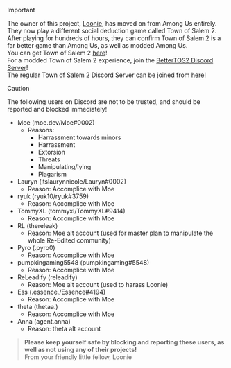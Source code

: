 > [!IMPORTANT]
> The owner of this project, [Loonie](https://github.com/Loonie-Toons), has moved on from Among Us entirely.<br>
> They now play a different social deduction game called Town of Salem 2.<br>
> After playing for hundreds of hours, they can confirm Town of Salem 2 is a far better game than Among Us, as well as modded Among Us.<br>
> You can get Town of Salem 2 [here](https://www.townofsalem2.com/)!<br>
> For a modded Town of Salem 2 experience, join the [BetterTOS2 Discord Server](https://discord.gg/bettertos2)!<br>
> The regular Town of Salem 2 Discord Server can be joined from [here](https://discord.gg/townofsalem2)!<br>

> [!CAUTION]
> The following users on Discord are not to be trusted, and should be reported and blocked immediately!<br>
> - Moe (moe.dev/Moe#0002)
>   - Reasons:
>     - Harrassment towards minors
>     - Harrassment
>     - Extorsion
>     - Threats
>     - Manipulating/lying
>     - Plagarism
> - Lauryn (itslaurynnicole/Lauryn#0002)
>   - Reason: Accomplice with Moe
> - ryuk (ryuk10/ryuk#3759)
>   - Reason: Accomplice with Moe
> - TommyXL (tommyxl/TommyXL#9414)
>   - Reason: Accomplice with Moe
> - RL (thereleak)
>   - Reason: Moe alt account (used for master plan to manipulate the whole Re-Edited community)
> - Pyro (.pyro0)
>   - Reason: Accomplice with Moe
> - pumpkingaming5548 (pumpkingaming#5548)
>   - Reason: Accomplice with Moe
> - ReLeadify (releadify)
>   - Reason: Moe alt account (used to harass Loonie)
> - Ess (.essence./Essence#4194)
>   - Reason: Accomplice with Moe
> - theta (thetaa.)
>   - Reason: Accomplice with Moe
> - Anna (agent.anna)
>   - Reason: theta alt account<br>

> **Please keep yourself safe by blocking and reporting these users, as well as not using any of their projects!**<br>
> From your friendly little fellow, Loonie

